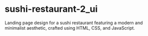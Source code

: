 # sushi-restaurant-2_ui
Landing page design for a sushi restaurant featuring a modern and minimalist aesthetic, crafted using HTML, CSS, and JavaScript.

